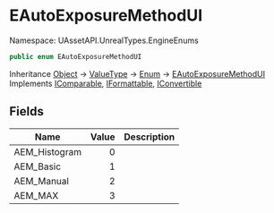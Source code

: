 # EAutoExposureMethodUI

Namespace: UAssetAPI.UnrealTypes.EngineEnums

```csharp
public enum EAutoExposureMethodUI
```

Inheritance [Object](https://docs.microsoft.com/en-us/dotnet/api/system.object) → [ValueType](https://docs.microsoft.com/en-us/dotnet/api/system.valuetype) → [Enum](https://docs.microsoft.com/en-us/dotnet/api/system.enum) → [EAutoExposureMethodUI](./uassetapi.unrealtypes.engineenums.eautoexposuremethodui.md)<br>
Implements [IComparable](https://docs.microsoft.com/en-us/dotnet/api/system.icomparable), [IFormattable](https://docs.microsoft.com/en-us/dotnet/api/system.iformattable), [IConvertible](https://docs.microsoft.com/en-us/dotnet/api/system.iconvertible)

## Fields

| Name | Value | Description |
| --- | --: | --- |
| AEM_Histogram | 0 |  |
| AEM_Basic | 1 |  |
| AEM_Manual | 2 |  |
| AEM_MAX | 3 |  |
